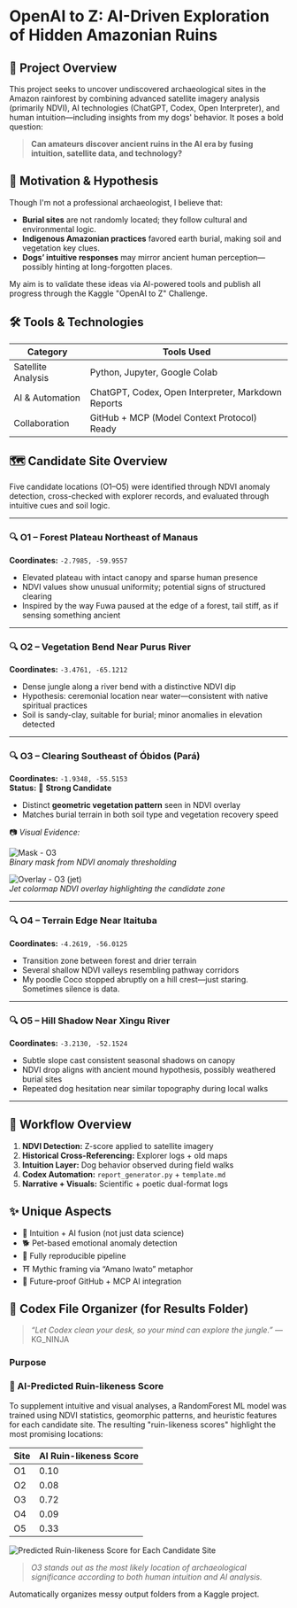 # OpenAI to Z: AI-Driven Exploration of Hidden Amazonian Ruins

## 🌿 Project Overview

This project seeks to uncover undiscovered archaeological sites in the Amazon rainforest by combining advanced satellite imagery analysis (primarily NDVI), AI technologies (ChatGPT, Codex, Open Interpreter), and human intuition—including insights from my dogs' behavior. It poses a bold question:

> **Can amateurs discover ancient ruins in the AI era by fusing intuition, satellite data, and technology?**

## 🎯 Motivation & Hypothesis

Though I'm not a professional archaeologist, I believe that:

- **Burial sites** are not randomly located; they follow cultural and environmental logic.
- **Indigenous Amazonian practices** favored earth burial, making soil and vegetation key clues.
- **Dogs’ intuitive responses** may mirror ancient human perception—possibly hinting at long-forgotten places.

My aim is to validate these ideas via AI-powered tools and publish all progress through the Kaggle "OpenAI to Z" Challenge.

## 🛠 Tools & Technologies

| Category           | Tools Used                                         |
| ------------------ | -------------------------------------------------- |
| Satellite Analysis | Python, Jupyter, Google Colab                      |
| AI & Automation    | ChatGPT, Codex, Open Interpreter, Markdown Reports |
| Collaboration      | GitHub + MCP (Model Context Protocol) Ready        |

## 🗺️ Candidate Site Overview

Five candidate locations (O1–O5) were identified through NDVI anomaly detection, cross-checked with explorer records, and evaluated through intuitive cues and soil logic.

---

### 🔍 O1 – Forest Plateau Northeast of Manaus

**Coordinates:** `-2.7985, -59.9557`

- Elevated plateau with intact canopy and sparse human presence
- NDVI values show unusual uniformity; potential signs of structured clearing
- Inspired by the way Fuwa paused at the edge of a forest, tail stiff, as if sensing something ancient

---

### 🔍 O2 – Vegetation Bend Near Purus River

**Coordinates:** `-3.4761, -65.1212`

- Dense jungle along a river bend with a distinctive NDVI dip
- Hypothesis: ceremonial location near water—consistent with native spiritual practices
- Soil is sandy-clay, suitable for burial; minor anomalies in elevation detected

---

### 🔍 O3 – Clearing Southeast of Óbidos (Pará)

**Coordinates:** `-1.9348, -55.5153`  
**Status:** 🏺 **Strong Candidate**

- Distinct **geometric vegetation pattern** seen in NDVI overlay
- Matches burial terrain in both soil type and vegetation recovery speed

📷 *Visual Evidence:*

![Mask - O3](https://raw.githubusercontent.com/KG-NINJA/openai-to-z-fuwa/main/o3_candidates_mask.png)  
*Binary mask from NDVI anomaly thresholding*

![Overlay - O3 (jet)](https://raw.githubusercontent.com/KG-NINJA/openai-to-z-fuwa/main/o3_ndvi_overlay_jet.png)  
*Jet colormap NDVI overlay highlighting the candidate zone*

---

### 🔍 O4 – Terrain Edge Near Itaituba

**Coordinates:** `-4.2619, -56.0125`

- Transition zone between forest and drier terrain
- Several shallow NDVI valleys resembling pathway corridors
- My poodle Coco stopped abruptly on a hill crest—just staring. Sometimes silence is data.

---

### 🔍 O5 – Hill Shadow Near Xingu River

**Coordinates:** `-3.2130, -52.1524`

- Subtle slope cast consistent seasonal shadows on canopy
- NDVI drop aligns with ancient mound hypothesis, possibly weathered burial sites
- Repeated dog hesitation near similar topography during local walks

---

## 🔁 Workflow Overview

1. **NDVI Detection:** Z-score applied to satellite imagery  
2. **Historical Cross-Referencing:** Explorer logs + old maps  
3. **Intuition Layer:** Dog behavior observed during field walks  
4. **Codex Automation:** `report_generator.py` + `template.md`  
5. **Narrative + Visuals:** Scientific + poetic dual-format logs

## ✨ Unique Aspects

- 🧠 Intuition + AI fusion (not just data science)
- 🐕 Pet-based emotional anomaly detection
- 🧪 Fully reproducible pipeline
- ⛩️ Mythic framing via “Amano Iwato” metaphor
- 🚀 Future-proof GitHub + MCP AI integration

## 📂 Codex File Organizer (for Results Folder)

> *“Let Codex clean your desk, so your mind can explore the jungle.”* — KG\_NINJA

### Purpose

### 🧠 AI-Predicted Ruin-likeness Score

To supplement intuitive and visual analyses, a RandomForest ML model was trained using NDVI statistics, geomorphic patterns, and heuristic features for each candidate site. The resulting "ruin-likeness scores" highlight the most promising locations:

| Site | AI Ruin-likeness Score |
|------|------------------------|
| O1   | 0.10                   |
| O2   | 0.08                   |
| O3   | 0.72                   |
| O4   | 0.09                   |
| O5   | 0.33                   |

![Predicted Ruin-likeness Score for Each Candidate Site](ruin_likeness_scores.png)

> *O3 stands out as the most likely location of archaeological significance according to both human intuition and AI analysis.*


Automatically organizes messy output folders from a Kaggle project.

